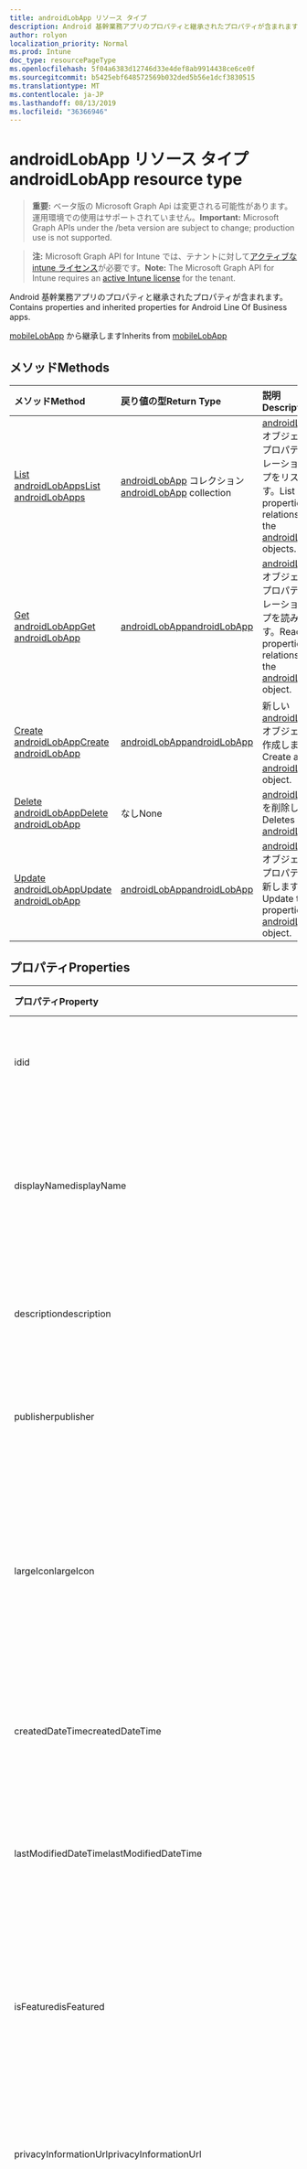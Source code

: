 ```yaml
---
title: androidLobApp リソース タイプ
description: Android 基幹業務アプリのプロパティと継承されたプロパティが含まれます。
author: rolyon
localization_priority: Normal
ms.prod: Intune
doc_type: resourcePageType
ms.openlocfilehash: 5f04a6383d12746d33e4def8ab9914438ce6ce0f
ms.sourcegitcommit: b5425ebf648572569b032ded5b56e1dcf3830515
ms.translationtype: MT
ms.contentlocale: ja-JP
ms.lasthandoff: 08/13/2019
ms.locfileid: "36366946"
---
```

# <a name="androidlobapp-resource-type"></a><span data-ttu-id="bd758-103">androidLobApp リソース タイプ</span><span class="sxs-lookup"><span data-stu-id="bd758-103">androidLobApp resource type</span></span>

> <span data-ttu-id="bd758-104">**重要:** ベータ版の Microsoft Graph Api は変更される可能性があります。運用環境での使用はサポートされていません。</span><span class="sxs-lookup"><span data-stu-id="bd758-104">**Important:** Microsoft Graph APIs under the /beta version are subject to change; production use is not supported.</span></span>

> <span data-ttu-id="bd758-105">**注:** Microsoft Graph API for Intune では、テナントに対して[アクティブな intune ライセンス](https://go.microsoft.com/fwlink/?linkid=839381)が必要です。</span><span class="sxs-lookup"><span data-stu-id="bd758-105">**Note:** The Microsoft Graph API for Intune requires an [active Intune license](https://go.microsoft.com/fwlink/?linkid=839381) for the tenant.</span></span>

<span data-ttu-id="bd758-106">Android 基幹業務アプリのプロパティと継承されたプロパティが含まれます。</span><span class="sxs-lookup"><span data-stu-id="bd758-106">Contains properties and inherited properties for Android Line Of Business apps.</span></span>


<span data-ttu-id="bd758-107">[mobileLobApp](../resources/intune-apps-mobilelobapp.md) から継承します</span><span class="sxs-lookup"><span data-stu-id="bd758-107">Inherits from [mobileLobApp](../resources/intune-apps-mobilelobapp.md)</span></span>

## <a name="methods"></a><span data-ttu-id="bd758-108">メソッド</span><span class="sxs-lookup"><span data-stu-id="bd758-108">Methods</span></span>
|<span data-ttu-id="bd758-109">メソッド</span><span class="sxs-lookup"><span data-stu-id="bd758-109">Method</span></span>|<span data-ttu-id="bd758-110">戻り値の型</span><span class="sxs-lookup"><span data-stu-id="bd758-110">Return Type</span></span>|<span data-ttu-id="bd758-111">説明</span><span class="sxs-lookup"><span data-stu-id="bd758-111">Description</span></span>|
|:---|:---|:---|
|[<span data-ttu-id="bd758-112">List androidLobApps</span><span class="sxs-lookup"><span data-stu-id="bd758-112">List androidLobApps</span></span>](../api/intune-apps-androidlobapp-list.md)|<span data-ttu-id="bd758-113">[androidLobApp](../resources/intune-apps-androidlobapp.md) コレクション</span><span class="sxs-lookup"><span data-stu-id="bd758-113">[androidLobApp](../resources/intune-apps-androidlobapp.md) collection</span></span>|<span data-ttu-id="bd758-114">[androidLobApp](../resources/intune-apps-androidlobapp.md) オブジェクトのプロパティとリレーションシップをリストします。</span><span class="sxs-lookup"><span data-stu-id="bd758-114">List properties and relationships of the [androidLobApp](../resources/intune-apps-androidlobapp.md) objects.</span></span>|
|[<span data-ttu-id="bd758-115">Get androidLobApp</span><span class="sxs-lookup"><span data-stu-id="bd758-115">Get androidLobApp</span></span>](../api/intune-apps-androidlobapp-get.md)|[<span data-ttu-id="bd758-116">androidLobApp</span><span class="sxs-lookup"><span data-stu-id="bd758-116">androidLobApp</span></span>](../resources/intune-apps-androidlobapp.md)|<span data-ttu-id="bd758-117">[androidLobApp](../resources/intune-apps-androidlobapp.md) オブジェクトのプロパティとリレーションシップを読み取ります。</span><span class="sxs-lookup"><span data-stu-id="bd758-117">Read properties and relationships of the [androidLobApp](../resources/intune-apps-androidlobapp.md) object.</span></span>|
|[<span data-ttu-id="bd758-118">Create androidLobApp</span><span class="sxs-lookup"><span data-stu-id="bd758-118">Create androidLobApp</span></span>](../api/intune-apps-androidlobapp-create.md)|[<span data-ttu-id="bd758-119">androidLobApp</span><span class="sxs-lookup"><span data-stu-id="bd758-119">androidLobApp</span></span>](../resources/intune-apps-androidlobapp.md)|<span data-ttu-id="bd758-120">新しい [androidLobApp](../resources/intune-apps-androidlobapp.md) オブジェクトを作成します。</span><span class="sxs-lookup"><span data-stu-id="bd758-120">Create a new [androidLobApp](../resources/intune-apps-androidlobapp.md) object.</span></span>|
|[<span data-ttu-id="bd758-121">Delete androidLobApp</span><span class="sxs-lookup"><span data-stu-id="bd758-121">Delete androidLobApp</span></span>](../api/intune-apps-androidlobapp-delete.md)|<span data-ttu-id="bd758-122">なし</span><span class="sxs-lookup"><span data-stu-id="bd758-122">None</span></span>|<span data-ttu-id="bd758-123">[androidLobApp](../resources/intune-apps-androidlobapp.md) を削除します。</span><span class="sxs-lookup"><span data-stu-id="bd758-123">Deletes a [androidLobApp](../resources/intune-apps-androidlobapp.md).</span></span>|
|[<span data-ttu-id="bd758-124">Update androidLobApp</span><span class="sxs-lookup"><span data-stu-id="bd758-124">Update androidLobApp</span></span>](../api/intune-apps-androidlobapp-update.md)|[<span data-ttu-id="bd758-125">androidLobApp</span><span class="sxs-lookup"><span data-stu-id="bd758-125">androidLobApp</span></span>](../resources/intune-apps-androidlobapp.md)|<span data-ttu-id="bd758-126">[androidLobApp](../resources/intune-apps-androidlobapp.md) オブジェクトのプロパティを更新します。</span><span class="sxs-lookup"><span data-stu-id="bd758-126">Update the properties of a [androidLobApp](../resources/intune-apps-androidlobapp.md) object.</span></span>|

## <a name="properties"></a><span data-ttu-id="bd758-127">プロパティ</span><span class="sxs-lookup"><span data-stu-id="bd758-127">Properties</span></span>
|<span data-ttu-id="bd758-128">プロパティ</span><span class="sxs-lookup"><span data-stu-id="bd758-128">Property</span></span>|<span data-ttu-id="bd758-129">型</span><span class="sxs-lookup"><span data-stu-id="bd758-129">Type</span></span>|<span data-ttu-id="bd758-130">説明</span><span class="sxs-lookup"><span data-stu-id="bd758-130">Description</span></span>|
|:---|:---|:---|
|<span data-ttu-id="bd758-131">id</span><span class="sxs-lookup"><span data-stu-id="bd758-131">id</span></span>|<span data-ttu-id="bd758-132">文字列</span><span class="sxs-lookup"><span data-stu-id="bd758-132">String</span></span>|<span data-ttu-id="bd758-133">エンティティのキー。</span><span class="sxs-lookup"><span data-stu-id="bd758-133">Key of the entity.</span></span> <span data-ttu-id="bd758-134">[mobileApp](../resources/intune-apps-mobileapp.md) から継承します</span><span class="sxs-lookup"><span data-stu-id="bd758-134">Inherited from [mobileApp](../resources/intune-apps-mobileapp.md)</span></span>|
|<span data-ttu-id="bd758-135">displayName</span><span class="sxs-lookup"><span data-stu-id="bd758-135">displayName</span></span>|<span data-ttu-id="bd758-136">文字列</span><span class="sxs-lookup"><span data-stu-id="bd758-136">String</span></span>|<span data-ttu-id="bd758-137">管理者が提供またはインポートしたアプリのタイトル。</span><span class="sxs-lookup"><span data-stu-id="bd758-137">The admin provided or imported title of the app.</span></span> <span data-ttu-id="bd758-138">[mobileApp](../resources/intune-apps-mobileapp.md) から継承します</span><span class="sxs-lookup"><span data-stu-id="bd758-138">Inherited from [mobileApp](../resources/intune-apps-mobileapp.md)</span></span>|
|<span data-ttu-id="bd758-139">description</span><span class="sxs-lookup"><span data-stu-id="bd758-139">description</span></span>|<span data-ttu-id="bd758-140">String</span><span class="sxs-lookup"><span data-stu-id="bd758-140">String</span></span>|<span data-ttu-id="bd758-141">アプリの説明。</span><span class="sxs-lookup"><span data-stu-id="bd758-141">The description of the app.</span></span> <span data-ttu-id="bd758-142">[mobileApp](../resources/intune-apps-mobileapp.md) から継承します</span><span class="sxs-lookup"><span data-stu-id="bd758-142">Inherited from [mobileApp](../resources/intune-apps-mobileapp.md)</span></span>|
|<span data-ttu-id="bd758-143">publisher</span><span class="sxs-lookup"><span data-stu-id="bd758-143">publisher</span></span>|<span data-ttu-id="bd758-144">String</span><span class="sxs-lookup"><span data-stu-id="bd758-144">String</span></span>|<span data-ttu-id="bd758-145">アプリの発行元。</span><span class="sxs-lookup"><span data-stu-id="bd758-145">The publisher of the app.</span></span> <span data-ttu-id="bd758-146">[mobileApp](../resources/intune-apps-mobileapp.md) から継承します</span><span class="sxs-lookup"><span data-stu-id="bd758-146">Inherited from [mobileApp](../resources/intune-apps-mobileapp.md)</span></span>|
|<span data-ttu-id="bd758-147">largeIcon</span><span class="sxs-lookup"><span data-stu-id="bd758-147">largeIcon</span></span>|[<span data-ttu-id="bd758-148">mimeContent</span><span class="sxs-lookup"><span data-stu-id="bd758-148">mimeContent</span></span>](../resources/intune-shared-mimecontent.md)|<span data-ttu-id="bd758-149">アプリの詳細に表示され、アイコンのアップロードに使用される大きいアイコン。</span><span class="sxs-lookup"><span data-stu-id="bd758-149">The large icon, to be displayed in the app details and used for upload of the icon.</span></span> <span data-ttu-id="bd758-150">[mobileApp](../resources/intune-apps-mobileapp.md) から継承します</span><span class="sxs-lookup"><span data-stu-id="bd758-150">Inherited from [mobileApp](../resources/intune-apps-mobileapp.md)</span></span>|
|<span data-ttu-id="bd758-151">createdDateTime</span><span class="sxs-lookup"><span data-stu-id="bd758-151">createdDateTime</span></span>|<span data-ttu-id="bd758-152">DateTimeOffset</span><span class="sxs-lookup"><span data-stu-id="bd758-152">DateTimeOffset</span></span>|<span data-ttu-id="bd758-153">アプリが作成された日時。</span><span class="sxs-lookup"><span data-stu-id="bd758-153">The date and time the app was created.</span></span> <span data-ttu-id="bd758-154">[mobileApp](../resources/intune-apps-mobileapp.md) から継承します</span><span class="sxs-lookup"><span data-stu-id="bd758-154">Inherited from [mobileApp](../resources/intune-apps-mobileapp.md)</span></span>|
|<span data-ttu-id="bd758-155">lastModifiedDateTime</span><span class="sxs-lookup"><span data-stu-id="bd758-155">lastModifiedDateTime</span></span>|<span data-ttu-id="bd758-156">DateTimeOffset</span><span class="sxs-lookup"><span data-stu-id="bd758-156">DateTimeOffset</span></span>|<span data-ttu-id="bd758-157">アプリが最後に変更された日時。</span><span class="sxs-lookup"><span data-stu-id="bd758-157">The date and time the app was last modified.</span></span> <span data-ttu-id="bd758-158">[mobileApp](../resources/intune-apps-mobileapp.md) から継承します</span><span class="sxs-lookup"><span data-stu-id="bd758-158">Inherited from [mobileApp](../resources/intune-apps-mobileapp.md)</span></span>|
|<span data-ttu-id="bd758-159">isFeatured</span><span class="sxs-lookup"><span data-stu-id="bd758-159">isFeatured</span></span>|<span data-ttu-id="bd758-160">Boolean</span><span class="sxs-lookup"><span data-stu-id="bd758-160">Boolean</span></span>|<span data-ttu-id="bd758-161">アプリが管理者のおすすめとしてマークされたかどうかを示す値。[mobileApp](../resources/intune-apps-mobileapp.md) から継承します</span><span class="sxs-lookup"><span data-stu-id="bd758-161">The value indicating whether the app is marked as featured by the admin. Inherited from [mobileApp](../resources/intune-apps-mobileapp.md)</span></span>|
|<span data-ttu-id="bd758-162">privacyInformationUrl</span><span class="sxs-lookup"><span data-stu-id="bd758-162">privacyInformationUrl</span></span>|<span data-ttu-id="bd758-163">String</span><span class="sxs-lookup"><span data-stu-id="bd758-163">String</span></span>|<span data-ttu-id="bd758-164">プライバシーに関する声明の URL。</span><span class="sxs-lookup"><span data-stu-id="bd758-164">The privacy statement Url.</span></span> <span data-ttu-id="bd758-165">[mobileApp](../resources/intune-apps-mobileapp.md) から継承します</span><span class="sxs-lookup"><span data-stu-id="bd758-165">Inherited from [mobileApp](../resources/intune-apps-mobileapp.md)</span></span>|
|<span data-ttu-id="bd758-166">informationUrl</span><span class="sxs-lookup"><span data-stu-id="bd758-166">informationUrl</span></span>|<span data-ttu-id="bd758-167">String</span><span class="sxs-lookup"><span data-stu-id="bd758-167">String</span></span>|<span data-ttu-id="bd758-168">詳細情報の URL。</span><span class="sxs-lookup"><span data-stu-id="bd758-168">The more information Url.</span></span> <span data-ttu-id="bd758-169">[mobileApp](../resources/intune-apps-mobileapp.md) から継承します</span><span class="sxs-lookup"><span data-stu-id="bd758-169">Inherited from [mobileApp](../resources/intune-apps-mobileapp.md)</span></span>|
|<span data-ttu-id="bd758-170">owner</span><span class="sxs-lookup"><span data-stu-id="bd758-170">owner</span></span>|<span data-ttu-id="bd758-171">String</span><span class="sxs-lookup"><span data-stu-id="bd758-171">String</span></span>|<span data-ttu-id="bd758-172">アプリの所有者。</span><span class="sxs-lookup"><span data-stu-id="bd758-172">The owner of the app.</span></span> <span data-ttu-id="bd758-173">[mobileApp](../resources/intune-apps-mobileapp.md) から継承します</span><span class="sxs-lookup"><span data-stu-id="bd758-173">Inherited from [mobileApp](../resources/intune-apps-mobileapp.md)</span></span>|
|<span data-ttu-id="bd758-174">developer</span><span class="sxs-lookup"><span data-stu-id="bd758-174">developer</span></span>|<span data-ttu-id="bd758-175">String</span><span class="sxs-lookup"><span data-stu-id="bd758-175">String</span></span>|<span data-ttu-id="bd758-176">アプリの開発者。</span><span class="sxs-lookup"><span data-stu-id="bd758-176">The developer of the app.</span></span> <span data-ttu-id="bd758-177">[mobileApp](../resources/intune-apps-mobileapp.md) から継承します</span><span class="sxs-lookup"><span data-stu-id="bd758-177">Inherited from [mobileApp](../resources/intune-apps-mobileapp.md)</span></span>|
|<span data-ttu-id="bd758-178">notes</span><span class="sxs-lookup"><span data-stu-id="bd758-178">notes</span></span>|<span data-ttu-id="bd758-179">String</span><span class="sxs-lookup"><span data-stu-id="bd758-179">String</span></span>|<span data-ttu-id="bd758-180">アプリ用のメモ。</span><span class="sxs-lookup"><span data-stu-id="bd758-180">Notes for the app.</span></span> <span data-ttu-id="bd758-181">[mobileApp](../resources/intune-apps-mobileapp.md) から継承します</span><span class="sxs-lookup"><span data-stu-id="bd758-181">Inherited from [mobileApp](../resources/intune-apps-mobileapp.md)</span></span>|
|<span data-ttu-id="bd758-182">uploadState</span><span class="sxs-lookup"><span data-stu-id="bd758-182">uploadState</span></span>|<span data-ttu-id="bd758-183">Int32</span><span class="sxs-lookup"><span data-stu-id="bd758-183">Int32</span></span>|<span data-ttu-id="bd758-184">アップロード状態。</span><span class="sxs-lookup"><span data-stu-id="bd758-184">The upload state.</span></span> <span data-ttu-id="bd758-185">[mobileApp](../resources/intune-apps-mobileapp.md) から継承します</span><span class="sxs-lookup"><span data-stu-id="bd758-185">Inherited from [mobileApp](../resources/intune-apps-mobileapp.md)</span></span>|
|<span data-ttu-id="bd758-186">publishingState</span><span class="sxs-lookup"><span data-stu-id="bd758-186">publishingState</span></span>|[<span data-ttu-id="bd758-187">mobileAppPublishingState</span><span class="sxs-lookup"><span data-stu-id="bd758-187">mobileAppPublishingState</span></span>](../resources/intune-apps-mobileapppublishingstate.md)|<span data-ttu-id="bd758-188">アプリの発行の状態。</span><span class="sxs-lookup"><span data-stu-id="bd758-188">The publishing state for the app.</span></span> <span data-ttu-id="bd758-189">アプリが発行されていない限り、アプリを割り当てることができません。</span><span class="sxs-lookup"><span data-stu-id="bd758-189">The app cannot be assigned unless the app is published.</span></span> <span data-ttu-id="bd758-190">[MobileApp](../resources/intune-apps-mobileapp.md)から継承されます。</span><span class="sxs-lookup"><span data-stu-id="bd758-190">Inherited from [mobileApp](../resources/intune-apps-mobileapp.md).</span></span> <span data-ttu-id="bd758-191">可能な値は、`notPublished`、`processing`、`published` です。</span><span class="sxs-lookup"><span data-stu-id="bd758-191">Possible values are: `notPublished`, `processing`, `published`.</span></span>|
|<span data-ttu-id="bd758-192">isAssigned</span><span class="sxs-lookup"><span data-stu-id="bd758-192">isAssigned</span></span>|<span data-ttu-id="bd758-193">Boolean</span><span class="sxs-lookup"><span data-stu-id="bd758-193">Boolean</span></span>|<span data-ttu-id="bd758-194">アプリが少なくとも1つのグループに割り当てられているかどうかを示す値。</span><span class="sxs-lookup"><span data-stu-id="bd758-194">The value indicating whether the app is assigned to at least one group.</span></span> <span data-ttu-id="bd758-195">[mobileApp](../resources/intune-apps-mobileapp.md) から継承します</span><span class="sxs-lookup"><span data-stu-id="bd758-195">Inherited from [mobileApp](../resources/intune-apps-mobileapp.md)</span></span>|
|<span data-ttu-id="bd758-196">roleScopeTagIds</span><span class="sxs-lookup"><span data-stu-id="bd758-196">roleScopeTagIds</span></span>|<span data-ttu-id="bd758-197">文字列コレクション</span><span class="sxs-lookup"><span data-stu-id="bd758-197">String collection</span></span>|<span data-ttu-id="bd758-198">このモバイルアプリの範囲タグ id のリスト。</span><span class="sxs-lookup"><span data-stu-id="bd758-198">List of scope tag ids for this mobile app.</span></span> <span data-ttu-id="bd758-199">[mobileApp](../resources/intune-apps-mobileapp.md) から継承します</span><span class="sxs-lookup"><span data-stu-id="bd758-199">Inherited from [mobileApp](../resources/intune-apps-mobileapp.md)</span></span>|
|<span data-ttu-id="bd758-200">dependentAppCount</span><span class="sxs-lookup"><span data-stu-id="bd758-200">dependentAppCount</span></span>|<span data-ttu-id="bd758-201">Int32</span><span class="sxs-lookup"><span data-stu-id="bd758-201">Int32</span></span>|<span data-ttu-id="bd758-202">子アプリが持つ依存関係の合計数。</span><span class="sxs-lookup"><span data-stu-id="bd758-202">The total number of dependencies the child app has.</span></span> <span data-ttu-id="bd758-203">[mobileApp](../resources/intune-apps-mobileapp.md) から継承します</span><span class="sxs-lookup"><span data-stu-id="bd758-203">Inherited from [mobileApp](../resources/intune-apps-mobileapp.md)</span></span>|
|<span data-ttu-id="bd758-204">committedContentVersion</span><span class="sxs-lookup"><span data-stu-id="bd758-204">committedContentVersion</span></span>|<span data-ttu-id="bd758-205">String</span><span class="sxs-lookup"><span data-stu-id="bd758-205">String</span></span>|<span data-ttu-id="bd758-206">内部にコミットされたコンテンツのバージョン。</span><span class="sxs-lookup"><span data-stu-id="bd758-206">The internal committed content version.</span></span> <span data-ttu-id="bd758-207">[mobileLobApp](../resources/intune-apps-mobilelobapp.md) から継承します</span><span class="sxs-lookup"><span data-stu-id="bd758-207">Inherited from [mobileLobApp](../resources/intune-apps-mobilelobapp.md)</span></span>|
|<span data-ttu-id="bd758-208">fileName</span><span class="sxs-lookup"><span data-stu-id="bd758-208">fileName</span></span>|<span data-ttu-id="bd758-209">String</span><span class="sxs-lookup"><span data-stu-id="bd758-209">String</span></span>|<span data-ttu-id="bd758-210">メインの LOB アプリケーションのファイル名。</span><span class="sxs-lookup"><span data-stu-id="bd758-210">The name of the main Lob application file.</span></span> <span data-ttu-id="bd758-211">[mobileLobApp](../resources/intune-apps-mobilelobapp.md) から継承します</span><span class="sxs-lookup"><span data-stu-id="bd758-211">Inherited from [mobileLobApp](../resources/intune-apps-mobilelobapp.md)</span></span>|
|<span data-ttu-id="bd758-212">size</span><span class="sxs-lookup"><span data-stu-id="bd758-212">size</span></span>|<span data-ttu-id="bd758-213">Int64</span><span class="sxs-lookup"><span data-stu-id="bd758-213">Int64</span></span>|<span data-ttu-id="bd758-214">アップロードされたすべてのファイルを含む合計サイズ。</span><span class="sxs-lookup"><span data-stu-id="bd758-214">The total size, including all uploaded files.</span></span> <span data-ttu-id="bd758-215">[mobileLobApp](../resources/intune-apps-mobilelobapp.md) から継承します</span><span class="sxs-lookup"><span data-stu-id="bd758-215">Inherited from [mobileLobApp](../resources/intune-apps-mobilelobapp.md)</span></span>|
|<span data-ttu-id="bd758-216">packageId</span><span class="sxs-lookup"><span data-stu-id="bd758-216">packageId</span></span>|<span data-ttu-id="bd758-217">String</span><span class="sxs-lookup"><span data-stu-id="bd758-217">String</span></span>|<span data-ttu-id="bd758-218">パッケージの識別子。</span><span class="sxs-lookup"><span data-stu-id="bd758-218">The package identifier.</span></span>|
|<span data-ttu-id="bd758-219">identityName</span><span class="sxs-lookup"><span data-stu-id="bd758-219">identityName</span></span>|<span data-ttu-id="bd758-220">String</span><span class="sxs-lookup"><span data-stu-id="bd758-220">String</span></span>|<span data-ttu-id="bd758-221">ID 名。</span><span class="sxs-lookup"><span data-stu-id="bd758-221">The Identity Name.</span></span>|
|<span data-ttu-id="bd758-222">minimumSupportedOperatingSystem</span><span class="sxs-lookup"><span data-stu-id="bd758-222">minimumSupportedOperatingSystem</span></span>|[<span data-ttu-id="bd758-223">androidMinimumOperatingSystem</span><span class="sxs-lookup"><span data-stu-id="bd758-223">androidMinimumOperatingSystem</span></span>](../resources/intune-apps-androidminimumoperatingsystem.md)|<span data-ttu-id="bd758-224">該当するオペレーティング システムの最小の値。</span><span class="sxs-lookup"><span data-stu-id="bd758-224">The value for the minimum applicable operating system.</span></span>|
|<span data-ttu-id="bd758-225">versionName</span><span class="sxs-lookup"><span data-stu-id="bd758-225">versionName</span></span>|<span data-ttu-id="bd758-226">String</span><span class="sxs-lookup"><span data-stu-id="bd758-226">String</span></span>|<span data-ttu-id="bd758-227">Android 基幹業務 (LoB) アプリのバージョン名。</span><span class="sxs-lookup"><span data-stu-id="bd758-227">The version name of Android Line of Business (LoB) app.</span></span>|
|<span data-ttu-id="bd758-228">versionCode</span><span class="sxs-lookup"><span data-stu-id="bd758-228">versionCode</span></span>|<span data-ttu-id="bd758-229">String</span><span class="sxs-lookup"><span data-stu-id="bd758-229">String</span></span>|<span data-ttu-id="bd758-230">Android 基幹業務 (LoB) アプリのバージョン コード。</span><span class="sxs-lookup"><span data-stu-id="bd758-230">The version code of Android Line of Business (LoB) app.</span></span>|
|<span data-ttu-id="bd758-231">identityVersion</span><span class="sxs-lookup"><span data-stu-id="bd758-231">identityVersion</span></span>|<span data-ttu-id="bd758-232">String</span><span class="sxs-lookup"><span data-stu-id="bd758-232">String</span></span>|<span data-ttu-id="bd758-233">ID のバージョン。</span><span class="sxs-lookup"><span data-stu-id="bd758-233">The identity version.</span></span>|

## <a name="relationships"></a><span data-ttu-id="bd758-234">リレーションシップ</span><span class="sxs-lookup"><span data-stu-id="bd758-234">Relationships</span></span>
|<span data-ttu-id="bd758-235">リレーションシップ</span><span class="sxs-lookup"><span data-stu-id="bd758-235">Relationship</span></span>|<span data-ttu-id="bd758-236">型</span><span class="sxs-lookup"><span data-stu-id="bd758-236">Type</span></span>|<span data-ttu-id="bd758-237">説明</span><span class="sxs-lookup"><span data-stu-id="bd758-237">Description</span></span>|
|:---|:---|:---|
|<span data-ttu-id="bd758-238">categories</span><span class="sxs-lookup"><span data-stu-id="bd758-238">categories</span></span>|<span data-ttu-id="bd758-239">[mobileAppCategory](../resources/intune-apps-mobileappcategory.md) コレクション</span><span class="sxs-lookup"><span data-stu-id="bd758-239">[mobileAppCategory](../resources/intune-apps-mobileappcategory.md) collection</span></span>|<span data-ttu-id="bd758-240">このアプリのカテゴリのリスト。</span><span class="sxs-lookup"><span data-stu-id="bd758-240">The list of categories for this app.</span></span> <span data-ttu-id="bd758-241">[mobileApp](../resources/intune-apps-mobileapp.md) から継承します</span><span class="sxs-lookup"><span data-stu-id="bd758-241">Inherited from [mobileApp](../resources/intune-apps-mobileapp.md)</span></span>|
|<span data-ttu-id="bd758-242">assignments</span><span class="sxs-lookup"><span data-stu-id="bd758-242">assignments</span></span>|<span data-ttu-id="bd758-243">[mobileAppAssignment](../resources/intune-apps-mobileappassignment.md) コレクション</span><span class="sxs-lookup"><span data-stu-id="bd758-243">[mobileAppAssignment](../resources/intune-apps-mobileappassignment.md) collection</span></span>|<span data-ttu-id="bd758-244">このモバイル アプリのグループ割り当てのリスト。</span><span class="sxs-lookup"><span data-stu-id="bd758-244">The list of group assignments for this mobile app.</span></span> <span data-ttu-id="bd758-245">[mobileApp](../resources/intune-apps-mobileapp.md) から継承します</span><span class="sxs-lookup"><span data-stu-id="bd758-245">Inherited from [mobileApp](../resources/intune-apps-mobileapp.md)</span></span>|
|<span data-ttu-id="bd758-246">installSummary</span><span class="sxs-lookup"><span data-stu-id="bd758-246">installSummary</span></span>|[<span data-ttu-id="bd758-247">mobileAppInstallSummary</span><span class="sxs-lookup"><span data-stu-id="bd758-247">mobileAppInstallSummary</span></span>](../resources/intune-apps-mobileappinstallsummary.md)|<span data-ttu-id="bd758-248">モバイル アプリ インストール概要です。</span><span class="sxs-lookup"><span data-stu-id="bd758-248">Mobile App Install Summary.</span></span> <span data-ttu-id="bd758-249">[mobileApp](../resources/intune-apps-mobileapp.md) から継承します</span><span class="sxs-lookup"><span data-stu-id="bd758-249">Inherited from [mobileApp](../resources/intune-apps-mobileapp.md)</span></span>|
|<span data-ttu-id="bd758-250">deviceStatuses</span><span class="sxs-lookup"><span data-stu-id="bd758-250">deviceStatuses</span></span>|<span data-ttu-id="bd758-251">[mobileAppInstallStatus](../resources/intune-apps-mobileappinstallstatus.md)コレクション</span><span class="sxs-lookup"><span data-stu-id="bd758-251">[mobileAppInstallStatus](../resources/intune-apps-mobileappinstallstatus.md) collection</span></span>|<span data-ttu-id="bd758-252">このモバイルアプリのインストール状態のリスト。</span><span class="sxs-lookup"><span data-stu-id="bd758-252">The list of installation states for this mobile app.</span></span> <span data-ttu-id="bd758-253">[mobileApp](../resources/intune-apps-mobileapp.md) から継承します</span><span class="sxs-lookup"><span data-stu-id="bd758-253">Inherited from [mobileApp](../resources/intune-apps-mobileapp.md)</span></span>|
|<span data-ttu-id="bd758-254">userStatuses</span><span class="sxs-lookup"><span data-stu-id="bd758-254">userStatuses</span></span>|<span data-ttu-id="bd758-255">[Userappinstallstatus](../resources/intune-apps-userappinstallstatus.md)コレクション</span><span class="sxs-lookup"><span data-stu-id="bd758-255">[userAppInstallStatus](../resources/intune-apps-userappinstallstatus.md) collection</span></span>|<span data-ttu-id="bd758-256">このモバイルアプリのインストール状態のリスト。</span><span class="sxs-lookup"><span data-stu-id="bd758-256">The list of installation states for this mobile app.</span></span> <span data-ttu-id="bd758-257">[mobileApp](../resources/intune-apps-mobileapp.md) から継承します</span><span class="sxs-lookup"><span data-stu-id="bd758-257">Inherited from [mobileApp](../resources/intune-apps-mobileapp.md)</span></span>|
|<span data-ttu-id="bd758-258">関連性</span><span class="sxs-lookup"><span data-stu-id="bd758-258">relationships</span></span>|<span data-ttu-id="bd758-259">[mobileAppRelationship](../resources/intune-apps-mobileapprelationship.md)コレクション</span><span class="sxs-lookup"><span data-stu-id="bd758-259">[mobileAppRelationship](../resources/intune-apps-mobileapprelationship.md) collection</span></span>|<span data-ttu-id="bd758-260">このモバイルアプリのリレーションシップのリスト。</span><span class="sxs-lookup"><span data-stu-id="bd758-260">List of relationships for this mobile app.</span></span> <span data-ttu-id="bd758-261">[mobileApp](../resources/intune-apps-mobileapp.md) から継承します</span><span class="sxs-lookup"><span data-stu-id="bd758-261">Inherited from [mobileApp](../resources/intune-apps-mobileapp.md)</span></span>|
|<span data-ttu-id="bd758-262">contentVersions</span><span class="sxs-lookup"><span data-stu-id="bd758-262">contentVersions</span></span>|<span data-ttu-id="bd758-263">[mobileAppContent](../resources/intune-apps-mobileappcontent.md) コレクション</span><span class="sxs-lookup"><span data-stu-id="bd758-263">[mobileAppContent](../resources/intune-apps-mobileappcontent.md) collection</span></span>|<span data-ttu-id="bd758-264">このアプリのコンテンツのバージョンのリスト。</span><span class="sxs-lookup"><span data-stu-id="bd758-264">The list of content versions for this app.</span></span> <span data-ttu-id="bd758-265">[mobileLobApp](../resources/intune-apps-mobilelobapp.md) から継承します</span><span class="sxs-lookup"><span data-stu-id="bd758-265">Inherited from [mobileLobApp](../resources/intune-apps-mobilelobapp.md)</span></span>|

## <a name="json-representation"></a><span data-ttu-id="bd758-266">JSON 表記</span><span class="sxs-lookup"><span data-stu-id="bd758-266">JSON Representation</span></span>
<span data-ttu-id="bd758-267">以下は、リソースの JSON 表記です。</span><span class="sxs-lookup"><span data-stu-id="bd758-267">Here is a JSON representation of the resource.</span></span>
<!-- {
  "blockType": "resource",
  "keyProperty": "id",
  "@odata.type": "microsoft.graph.androidLobApp"
}
-->
``` json
{
  "@odata.type": "#microsoft.graph.androidLobApp",
  "id": "String (identifier)",
  "displayName": "String",
  "description": "String",
  "publisher": "String",
  "largeIcon": {
    "@odata.type": "microsoft.graph.mimeContent",
    "type": "String",
    "value": "binary"
  },
  "createdDateTime": "String (timestamp)",
  "lastModifiedDateTime": "String (timestamp)",
  "isFeatured": true,
  "privacyInformationUrl": "String",
  "informationUrl": "String",
  "owner": "String",
  "developer": "String",
  "notes": "String",
  "uploadState": 1024,
  "publishingState": "String",
  "isAssigned": true,
  "roleScopeTagIds": [
    "String"
  ],
  "dependentAppCount": 1024,
  "committedContentVersion": "String",
  "fileName": "String",
  "size": 1024,
  "packageId": "String",
  "identityName": "String",
  "minimumSupportedOperatingSystem": {
    "@odata.type": "microsoft.graph.androidMinimumOperatingSystem",
    "v4_0": true,
    "v4_0_3": true,
    "v4_1": true,
    "v4_2": true,
    "v4_3": true,
    "v4_4": true,
    "v5_0": true,
    "v5_1": true,
    "v6_0": true,
    "v7_0": true,
    "v7_1": true,
    "v8_0": true,
    "v8_1": true,
    "v9_0": true
  },
  "versionName": "String",
  "versionCode": "String",
  "identityVersion": "String"
}
```



